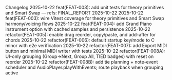 Changelog
2025-10-22 feat(FEAT-003): add unit tests for theory primitives and Smart Swap — refs: FINAL_REPORT 2025-10-22
2025-10-22 feat(FEAT-003): wire Vitest coverage for theory primitives and Smart Swap harmony/voicing flows
2025-10-22 feat(FEAT-004): add Grand Piano instrument option with cached samples and persistence
2025-10-22 refactor(FEAT-005): enable drag reorder, copy/paste, and add-after for chords
2025-10-22 refactor(FEAT-006): default startup key/mode to C minor with e2e verification
2025-10-22 refactor(FEAT-007): add Export MIDI button and minimal MIDI writer with tests
2025-10-22 refactor(FEAT-008A): UI-only grouping (Group→Next, Group All, TIED badges) with reset on reorder
2025-10-22 refactor(FEAT-008B): add tie planning + note-event scheduler and AudioPlayer.playWithEvents; route playback when grouping active

